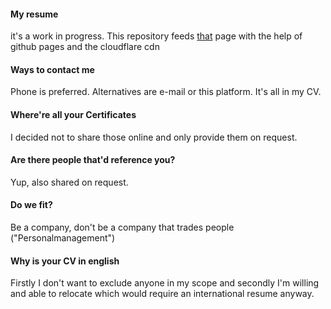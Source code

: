 #### My resume
it's a work in progress. This repository feeds [that](https://cv.inferior.dev/) page with the help of github pages and the cloudflare cdn

#### Ways to contact me

Phone is preferred. Alternatives are e-mail or this platform. It's all in my CV.

#### Where're all your Certificates

I decided not to share those online and only provide them on request.

#### Are there people that'd reference you?

Yup, also shared on request.

#### Do we fit?

Be a company, don't be a company that trades people ("Personalmanagement")

#### Why is your CV in english

Firstly I don't want to exclude anyone in my scope and secondly I'm willing and able to relocate which would require an international resume anyway.

